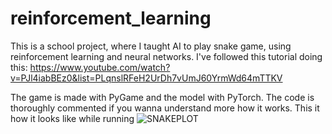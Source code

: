 # reinforcement_learning
This is a school project, where I taught AI to play snake game, using reinforcement learning and neural networks.
I've followed this tutorial doing this: https://www.youtube.com/watch?v=PJl4iabBEz0&list=PLqnslRFeH2UrDh7vUmJ60YrmWd64mTTKV

The game is made with PyGame and the model with PyTorch. The code is thoroughly commented if you wanna understand more how it works.
This it how it looks like while running
![SNAKEPLOT](https://user-images.githubusercontent.com/71878009/151091921-e9b6bc5a-7628-4918-8ecf-6630af495cf6.png)
